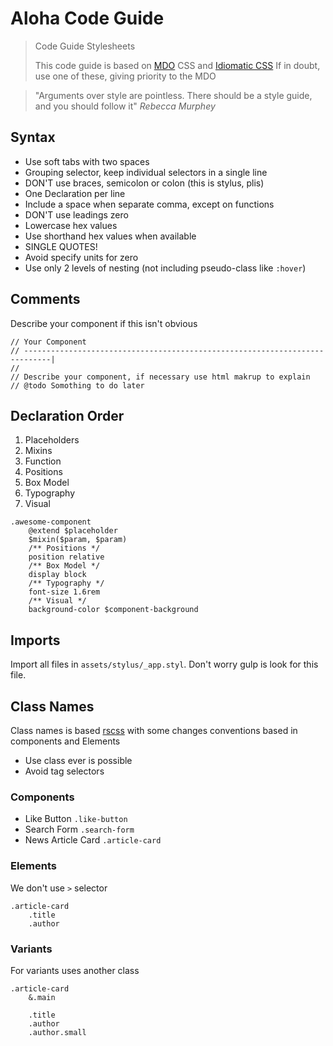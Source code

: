 # Aloha Code Guide

> Code Guide Stylesheets
> 
> This code guide is based on [MDO][1] CSS and [Idiomatic CSS][2]
> If in doubt, use one of these, giving priority to the MDO

> "Arguments over style are pointless. There should be a style   guide, and you should follow it"
 _Rebecca Murphey_

## Syntax

- Use soft tabs with two spaces
- Grouping selector, keep individual selectors in a single line
- DON'T use braces, semicolon or colon (this is stylus, plis)
- One Declaration per line
- Include a space when separate comma, except on functions
- DON'T use leadings zero
- Lowercase hex values
- Use shorthand hex values when available
- SINGLE QUOTES!
- Avoid specify units for zero
- Use only 2 levels of nesting (not including pseudo-class like `:hover`)

## Comments

Describe your component if this isn't obvious
```stylus
// Your Component
// ----------------------------------------------------------------------------|
// 
// Describe your component, if necessary use html makrup to explain
// @todo Somothing to do later
```

## Declaration Order

1. Placeholders
2. Mixins
3. Function
4. Positions
5. Box Model
6. Typography
7. Visual

```stylus
.awesome-component
	@extend $placeholder
    $mixin($param, $param)
    /** Positions */
    position relative
    /** Box Model */
    display block
	/** Typography */
    font-size 1.6rem
    /** Visual */
    background-color $component-background
```

## Imports

Import all files in `assets/stylus/_app.styl`. Don't worry gulp is look for this file.

## Class Names

Class names is based [rscss][3] with some changes conventions based in components and Elements

- Use class ever is possible
- Avoid tag selectors

### Components

- Like Button `.like-button`
- Search Form `.search-form`
- News Article Card `.article-card`

### Elements

We don't use `>` selector

```stylus
.article-card
	.title 
	.author       
```

### Variants
For variants uses another class

```stylus
.article-card
	&.main
    
    .title
    .author
    .author.small
```

[1]: http://mdo.github.io/code-guide/#css "MDO Code Guide"
[2]: https://github.com/necolas/idiomatic-css/tree/master/translations/pt-BR "Idiomatic CSS"
[3]: http://rscss.io/ "Rscss"
